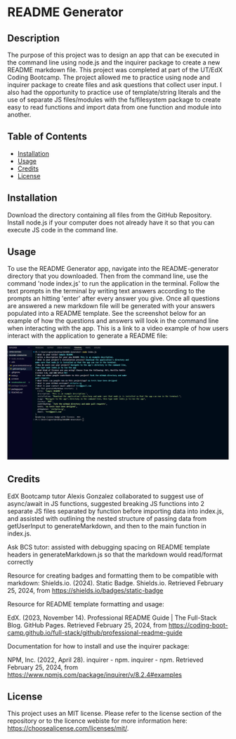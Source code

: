 # README Generator

## Description
The purpose of this project was to design an app that can be executed in the command line using node.js and the inquirer package to create a new README markdown file. This project was completed at part of the UT/EdX Coding Bootcamp. The project allowed me to practice using node and inquirer package to create files and ask questions that collect user input. I also had the opportunity to practice use of template/string literals and the use of separate JS files/modules with the fs/filesystem package to create easy to read functions and import data from one function and module into another. 

## Table of Contents

- [Installation](#installation)
- [Usage](#usage)
- [Credits](#credits)
- [License](#license)

## Installation

Download the directory containing all files from the GitHub Repository. Install node.js if your computer does not already have it so that you can execute JS code in the command line.

## Usage

To use the README Generator app, navigate into the README-generator directory that you downloaded. Then from the command line, use the command 'node index.js' to run the application in the terminal. Follow the text prompts in the terminal by writing text answers according to the prompts an hitting 'enter' after every answer you give. Once all questions are answered a new markdown file will be generated with your answers populated into a README template. See the screenshot below for an example of how the questions and answers will look in the command line when interacting with the app. This is a link to a video example of how users interact with the application to generate a README file: 

    
![screenshot of command line interface and file directory for application with completed user prompts and new markdown file visible](assets/images/readme-terminal-screenshot.png)


## Credits

EdX Bootcamp tutor Alexis Gonzalez collaborated to suggest use of async/await in JS functions, suggested breaking JS functions into 2 separate JS files separated by function before importing data into index.js, and assisted with outlining the nested structure of passing data from getUserInput to generateMarkdown, and then to the main function in index.js.

Ask BCS tutor: assisted with debugging spacing on README template headers in generateMarkdown.js so that the markdown would read/format correctly

Resource for creating badges and formatting them to be compatible with markdown:
Shields.io. (2024). Static Badge. Shields.io. Retrieved February 25, 2024, from https://shields.io/badges/static-badge

Resource for README template formatting and usage:

EdX. (2023, November 14). Professional README Guide | The Full-Stack Blog. GitHub Pages. Retrieved February 25, 2024, from https://coding-boot-camp.github.io/full-stack/github/professional-readme-guide

Documentation for how to install and use the inquirer package:

NPM, Inc. (2022, April 28). inquirer - npm. inquirer - npm. Retrieved February 25, 2024, from https://www.npmjs.com/package/inquirer/v/8.2.4#examples


## License

This project uses an MIT license. Please refer to the license section of the repository or to the licence webiste for more information here: https://choosealicense.com/licenses/mit/.

